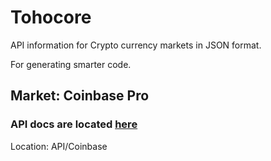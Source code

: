 # Tohocore
API information for Crypto currency markets in JSON format.

For generating smarter code.

## Market: Coinbase Pro

### API docs are located [here](https://docs.pro.coinbase.com)

Location: API/Coinbase
